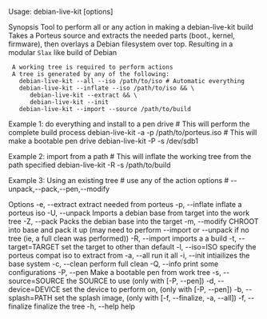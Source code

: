 Usage: debian-live-kit [options]

Synopsis
     Tool to perform all or any action in making a debian-live-kit build
     Takes a Porteus source and extracts the needed parts (boot., kernel, firmware),
     then overlays a Debian filesystem over top. Resulting in a modular `Slax` like build of Debian

     A working tree is required to perform actions
     A tree is generated by any of the following:
       debian-live-kit --all --iso /path/to/iso # Automatic everything
       debian-live-kit --inflate --iso /path/to/iso && \
          debian-live-kit --extract && \
          debian-live-kit --init
       debian-live-kit --import --source /path/to/build

Example 1: do everything and install to a pen drive
     # This will perform the complete build process
     debian-live-kit -a -p /path/to/porteus.iso
     # This will make a bootable pen drive
     debian-live-kit -P -s /dev/sdb1

Example 2: import from a path
     # This will inflate the working tree from the path specified
     debian-live-kit -R -s /path/to/build

Example 3: Using an existing tree
     # use any of the action options
     # --unpack,--pack,--pen,--modify

Options
    -e, --extract                    extract needed from porteus
    -p, --inflate                    inflate a porteus iso
    -U, --unpack                     Imports a debian base from target into the work tree
    -Z, --pack                       Packs the debian base into the target
    -m, --modify                     CHROOT into base and pack it up 
                                     (may need to perform --import or --unpack if no tree
                                     (ie, a full clean was performed))
    -R, --import                     imports a a build
    -t, --target=TARGET              set the target to other than default
    -l, --iso=ISO                    specify the porteus compat iso to extract from
    -a, --all                        run it all
    -i, --init                       intiailizes the base system
    -c, --clean                      perform full clean
    -Q, --info                       print some configurations
    -P, --pen                        Make a bootable pen from work tree
    -s, --source=SOURCE              the SOURCE to use (only with [-P, --pen])
    -d, --device=DEVICE              set the device to perform on, (only with [-P, --pen])
    -b, --splash=PATH                set the splash image, (only with [-f, --finalize, -a, --all])
    -f, --finalize                   finalize the tree
    -h, --help                       help
